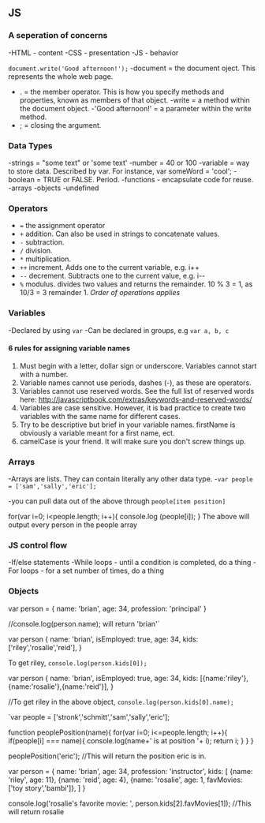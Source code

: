 ## JS

### A seperation of concerns
-HTML - content
-CSS - presentation
-JS - behavior

`document.write('Good afternoon!');`
-document = the document oject. This represents the whole web page.
- . = the member operator. This is how you specify methods and properties, known as members of that object.
-write = a method within the document object.
-'Good afternoon!' = a parameter within the write method.
- ; = closing the argument.

### Data Types
-strings = "some text" or 'some text'
-number = 40 or 100
-variable = way to store data. Described by var. For instance, var someWord = 'cool';
-boolean = TRUE or FALSE. Period.
-functions - encapsulate code for reuse.
-arrays
-objects
-undefined

### Operators
- `=` the assignment operator
- `+` addition. Can also be used in strings to concatenate values.
- `-` subtraction.
- `/` division.
- `*` multiplication.
- `++` increment. Adds one to the current variable, e.g. i++
- `--` decrement. Subtracts one to the current value, e.g. i--
- `%` modulus. divides two values and returns the remainder. 10 % 3 = 1, as 10/3 = 3 remainder 1.
*Order of operations applies*

### Variables
-Declared by using `var`
-Can be declared in groups, e.g `var a, b, c`

#### 6 rules for assigning variable names
1. Must begin with a letter, dollar sign or underscore. Variables cannot start with a number.
2. Variable names cannot use periods, dashes (-), as these are operators.
3. Variables cannot use reserved words. See the full list of reserved words here: http://javascriptbook.com/extras/keywords-and-reserved-words/
4. Variables are case sensitive. However, it is bad practice to create two variables with the same name for different cases.
5. Try to be descriptive but brief in your variable names. firstName is obviously a variable meant for a first name, ect.
6. camelCase is your friend. It will make sure you don't screw things up.

### Arrays
-Arrays are lists. They can contain literally any other data type.
-`var people = ['sam','sally','eric'];`

-you can pull data out of the above through `people[item position]`

for(var i=0; i<people.length; i++){
    console.log (people[i]);
}
The above will output every person in the people array

### JS control flow
-If/else statements
-While loops - until a condition is completed, do a thing
-For loops - for a set number of times, do a thing



### Objects

var person = {
    name: 'brian',
    age: 34,
    profession: 'principal' 
}

//console.log(person.name); will return 'brian'`

var person {
    name: 'brian',
    isEmployed: true,
    age: 34,
    kids: ['riley','rosalie','reid'],
}

To get riley, `console.log(person.kids[0]);`

var person {
    name: 'brian',
    isEmployed: true,
    age: 34,
    kids: [{name:'riley'},{name:'rosalie'},{name:'reid'}],
}

//To get riley in the above object, `console.log(person.kids[0].name);`

`var people = ['stronk','schmitt','sam','sally','eric'];

function peoplePosition(name){
  for(var i=0; i<=people.length; i++){
      if(people[i] === name){
        console.log(name+' is at position '+ i);
        return i;
      }
  }
}

peoplePosition('eric');
//This will return the position eric is in.

var person = {
  name: 'brian',
  age: 34,
  profession: 'instructor',
  kids: [
    {name: 'riley', age: 11},
    {name: 'reid', age: 4},
    {name: 'rosalie', age: 1, favMovies:['toy story','bambi']},
  ]
}

console.log('rosalie\'s favorite movie: ', person.kids[2].favMovies[1]);
//This will return rosalie
```

